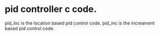 # pid controller c code.
pid_loc is the location based pid control code.
pid_inc is the increament based pid control code.

